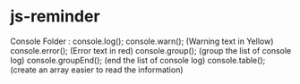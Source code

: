# js-reminder
Console Folder :
  console.log();
  console.warn(); (Warning text in Yellow)
  console.error(); (Error text in red)
  console.group(); (group the list of console log)
  console.groupEnd(); (end the list of console log)
  console.table(); (create an array easier to read the information)
